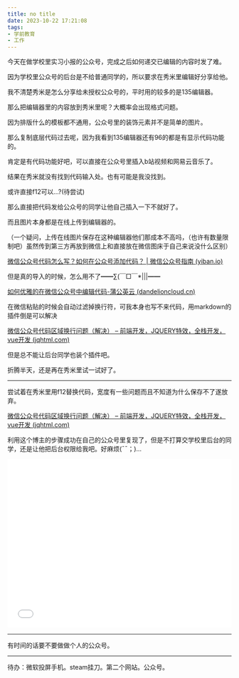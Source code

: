 ```yaml
---
title: no title
date: 2023-10-22 17:21:08
tags: 
- 学前教育
- 工作
---
```


今天在做学校里实习小报的公众号，完成之后如何递交已编辑的内容时发了难。

因为学校里公众号的后台是不给普通同学的，所以要求在秀米里编辑好分享给他。

我不清楚秀米是怎么分享给未授权公众号的，平时用的较多的是135编辑器。

那么把编辑器里的内容放到秀米里呢？大概率会出现格式问题。

因为排版什么的模板都不通用，公众号里的装饰元素并不是简单的图片。

那么复制底层代码过去呢，因为我看到135编辑器还有96的都是有显示代码功能的。

肯定是有代码功能好吧，可以直接在公众号里插入b站视频和网易云音乐了。

结果在秀米就没有找到代码输入处。也有可能是我没找到。

或许直接f12可以...?(待尝试)

那么直接把代码发给公众号的同学让他自己插入一下不就好了。

而且图片本身都是在线上传到编辑器的。

（一个疑问，上传在线图片保存在这种编辑器他们那成本不高吗，（也许有数量限制吧）虽然传到第三方再放到微信上和直接放在微信图床于自己来说没什么区别）

[微信公众号代码怎么写？如何在公众号添加代码？ | 微信公众号指南 (yiban.io)](https://yiban.io/blog/8095?ivk_sa=1024320u)

但是真的导入的时候，怎么用不了━━∑(￣□￣*|||━━

[如何优雅的在微信公众号中编辑代码-蒲公英云 (dandelioncloud.cn)](https://www.dandelioncloud.cn/article/details/1518490526511882242)

在微信粘贴的时候会自动过滤掉换行符，可我本身也写不来代码，用markdown的插件倒是可以解决

[微信公众号代码区域换行问题（解决） – 前端开发，JQUERY特效，全栈开发，vue开发 (jqhtml.com)](https://www.jqhtml.com/61138.html)

但是总不能让后台同学也装个插件吧。

折腾半天，还是再在秀米里试一试好了。

_______

尝试着在秀米里用f12替换代码，宽度有一些问题而且不知道为什么保存不了遂放弃。

[微信公众号代码区域换行问题（解决） – 前端开发，JQUERY特效，全栈开发，vue开发 (jqhtml.com)](https://www.jqhtml.com/61138.html)

利用这个博主的步骤成功在自己的公众号里复现了，但是不打算交学校里后台的同学，还是让他把后台权限给我吧。好麻烦(ˉˉ；)...

<div style="position: relative; width: 100%; height: 0; padding-bottom: 75%;">
<iframe src="//player.bilibili.com/player.html?aid=492474602&bvid=BV1zN411x7w2&cid=1307750871&p=1" scrolling="no" border="0" frameborder="no" framespacing="0" allowfullscreen="true" style="position: absolute; width: 100%; height: 100%; Left: 0; top: 0;" ></iframe></div>



____

有时间的话要不要做做个人的公众号。

_______

待办：微软投屏手机。steam挂刀。第二个网站。公众号。